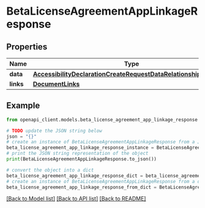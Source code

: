 # BetaLicenseAgreementAppLinkageResponse


## Properties

Name | Type | Description | Notes
------------ | ------------- | ------------- | -------------
**data** | [**AccessibilityDeclarationCreateRequestDataRelationshipsAppData**](AccessibilityDeclarationCreateRequestDataRelationshipsAppData.md) |  | 
**links** | [**DocumentLinks**](DocumentLinks.md) |  | 

## Example

```python
from openapi_client.models.beta_license_agreement_app_linkage_response import BetaLicenseAgreementAppLinkageResponse

# TODO update the JSON string below
json = "{}"
# create an instance of BetaLicenseAgreementAppLinkageResponse from a JSON string
beta_license_agreement_app_linkage_response_instance = BetaLicenseAgreementAppLinkageResponse.from_json(json)
# print the JSON string representation of the object
print(BetaLicenseAgreementAppLinkageResponse.to_json())

# convert the object into a dict
beta_license_agreement_app_linkage_response_dict = beta_license_agreement_app_linkage_response_instance.to_dict()
# create an instance of BetaLicenseAgreementAppLinkageResponse from a dict
beta_license_agreement_app_linkage_response_from_dict = BetaLicenseAgreementAppLinkageResponse.from_dict(beta_license_agreement_app_linkage_response_dict)
```
[[Back to Model list]](../README.md#documentation-for-models) [[Back to API list]](../README.md#documentation-for-api-endpoints) [[Back to README]](../README.md)


